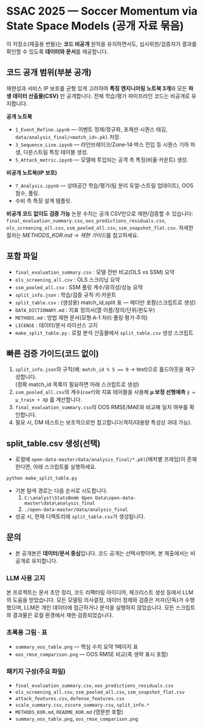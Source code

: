 # SSAC 2025 — Soccer Momentum via State Space Models (공개 자료 묶음)

이 저장소(제출용 번들)는 **코드 비공개** 원칙을 유지하면서도,
심사위원/검증자가 결과를 확인할 수 있도록 **데이터와 문서**를 제공합니다.

## 코드 공개 범위(부분 공개)

재현성과 서비스 IP 보호를 균형 있게 고려하여 **특징 엔지니어링 노트북 3개**와
모든 **파생 데이터 산출물(CSV)** 만 공개합니다. 전체 학습/평가 파이프라인 코드는 비공개로 유지합니다.

**공개 노트북**
- `1_Event_Refine.ipynb` — 이벤트 정제/정규화, 포제션·시퀀스 태깅, `data/analysis_final/<match_id>.pkl` 저장.
- `3_Sequence_Line.ipynb` — 라인브레이크/Zone‑14·박스 진입 등 시퀀스 기하 파생, 다운스트림 특징 테이블 생성.
- `5_Attack_metric.ipynb` — 모델에 투입되는 공격 측 특징(비율·카운트) 생성.

**비공개 노트북(IP 보호)**
- `7_Analysis.ipynb` — 상태공간 학습/평가(팀 분리 듀얼‑스트림 업데이트), OOS 점수, 풀링.
- 수비 측 특징 설계 템플릿.

**비공개 코드 없이도 검증 가능**
논문 수치는 공개 CSV만으로 재현/검증할 수 있습니다:
`final_evaluation_summary.csv`, `oos_predictions_residuals.csv`,
`ols_screening_all.csv`, `ssm_pooled_all.csv`, `ssm_snapshot_flat.csv`.
자세한 절차는 *METHODS_KOR.md → 재현 가이드*를 참고하세요.


## 포함 파일
- `final_evaluation_summary.csv` : 모델 전반 비교(OLS vs SSM) 요약
- `ols_screening_all.csv` : OLS 스크리닝 요약
- `ssm_pooled_all.csv` : SSM 풀링 계수/유의성/성능 요약
- `split_info.json` : 학습/검증 규칙·키·카운트
- `split_table.csv` : (생성용) match_id,split 표 — 헤더만 포함(스크립트로 생성)
- `DATA_DICTIONARY.md` : 지표 정의서(열 이름/정의/단위/윈도우)
- `METHODS.md` : 방법 재현 문서(모형·A‑1 처리·풀링·평가·주의)
- `LICENSE` : 데이터/문서 라이선스 고지
- `make_split_table.py` : 로컬 분석 산출물에서 `split_table.csv` 생성 스크립트

## 빠른 검증 가이드(코드 없이)
1. `split_info.json`의 규칙(예: `match_id % 5 == 0` → test)으로 홀드아웃을 재구성합니다.  
   (정확 match_id 목록이 필요하면 아래 스크립트로 생성)
2. `ssm_pooled_all.csv`의 계수(`coef`)와 지표 테이블을 사용해 **μ 보정 선형예측** `ŷ = μ_train + Xβ` 를 계산합니다.
3. `final_evaluation_summary.csv`의 OOS RMSE/MAE와 비교해 일치 여부를 확인합니다.
4. 필요 시, DM 테스트는 보조적으로만 참고합니다(격자/대용량 특성상 과대 가능).

## split_table.csv 생성(선택)
- 로컬에 `open-data-master/data/analysis_final/*.pkl`(매치별 프레임)이 존재한다면, 아래 스크립트를 실행하세요.
```bash
python make_split_table.py
```
- 기본 탐색 경로는 다음 순서로 시도합니다.  
  1) `C:\analyst\StatsBomb Open Data\open-data-master\data\analysis_final`  
  2) `./open-data-master/data/analysis_final`
- 성공 시, 현재 디렉토리에 `split_table.csv`가 생성됩니다.

## 문의
- 본 공개본은 **데이터/문서 중심**입니다. 코드 공개는 선택사항이며, 본 제출에서는 비공개로 유지합니다.


### LLM 사용 고지
본 프로젝트는 문서 초안 정리, 코드 리팩터링 아이디어, 체크리스트 생성 등에서 LLM의 도움을 받았습니다. 
모든 모델링 의사결정, 데이터 정제와 검증은 저자(단독)가 수행했으며, LLM은 개인 데이터에 접근하거나 분석을 실행하지 않았습니다. 
모든 스크립트와 결과물은 로컬 환경에서 재현·검증되었습니다.


### 초록용 그림 · 표
- `summary_oos_table.png` — 핵심 수치 요약 1페이지 표
- `oos_rmse_comparison.png` — OOS RMSE 비교(축 생략 표시 포함)


### 패키지 구성(주요 파일)
- `final_evaluation_summary.csv`, `oos_predictions_residuals.csv`
- `ols_screening_all.csv`, `ssm_pooled_all.csv`, `ssm_snapshot_flat.csv`
- `attack_features.csv`, `defense_features.csv`
- `scale_summary.csv`, `zscore_summary.csv`, `split_info.*`
- `METHODS_KOR.md`, `README_KOR.md` (영문판 포함)
- `summary_oos_table.png`, `oos_rmse_comparison.png`
